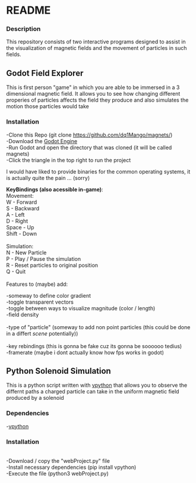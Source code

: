 <h1>README</h1>

<h3>Description</h3>
This repository consists of two interactive programs designed to assist in the visualization of magnetic fields and the movement of particles in such fields.

<h2>Godot Field Explorer</h2>

This is first person "game" in which you are able to be immersed in a 3 dimensional magnetic field. It allows you to see how changing different properies of particles affects the field they produce and also simulates the motion those particles would take

<h3>Installation</h3>

-Clone this Repo (git clone https://github.com/dq1Mango/magnets/)<br>
-Download the <a href=https://godotengine.org/download/> Godot Engine</a> <br>
-Run Godot and open the directory that was cloned (it will be called magnets)<br>
-Click the triangle in the top right to run the project<br>

I would have liked to provide binaries for the common operating systems, it is actually quite the pain ...  (sorry)

<strong>KeyBindings (also acessible in-game)</strong>:<br>
Movement:<br>
W - Forward <br>
S - Backward<br>
A - Left<br>
D - Right<br>
Space - Up<br>
Shift - Down<br>
<br>
Simulation:<br>
N - New Particle<br>
P - Play / Pause the simulation<br>
R - Reset particles to original position<br>
Q - Quit<br>
<br>
Features to (maybe) add:

-someway to define color gradient<br>
-toggle transparent vectors<br>
-toggle between ways to visualize magnitude (color / length)<br>
-field density<br>
<br>
-type of "particle" (someway to add non point particles (this could be done in a differt *scene* potentially))<br>
<br>
-key rebindings (this is gonna be fake cuz its gonna be soooooo tedius)<br>
-framerate (maybe i dont actually know how fps works in godot)<br>

<h2>Python Solenoid Simulation</h2>

This is a python script written with <a href=https://pypi.org/project/vpython/>vpython</a> that allows you to observe the differnt paths a charged particle can take in the uniform magnetic field produced by a solenoid

<h3>Dependencies</h3>
-<a href=https://pypi.org/project/vpython>vpython</a><br>

<h3>Installation</h3><br>
-Download / copy the "webProject.py" file<br>
-Install necessary dependencies (pip install vpython)<br>
-Execute the file (python3 webProject.py)<br>
